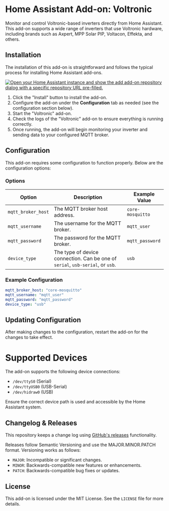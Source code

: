 # Home Assistant Add-on: Voltronic

Monitor and control Voltronic-based inverters directly from Home Assistant. This add-on supports a wide range of inverters that use Voltronic hardware, including brands such as Axpert, MPP Solar PIP, Voltacon, Effekta, and others.

## Installation

The installation of this add-on is straightforward and follows the typical process for installing Home Assistant add-ons.

[![Open your Home Assistant instance and show the add add-on repository dialog with a specific repository URL pre-filled.](https://my.home-assistant.io/badges/supervisor_add_addon_repository.svg)](https://my.home-assistant.io/redirect/supervisor_add_addon_repository/?repository_url=https%3A%2F%2Fgithub.com%2FGitGab19%2Faddon-voltronic-inverters)

1. Click the "Install" button to install the add-on.
2. Configure the add-on under the **Configuration** tab as needed (see the configuration section below).
3. Start the "Voltronic" add-on.
4. Check the logs of the "Voltronic" add-on to ensure everything is running correctly.
5. Once running, the add-on will begin monitoring your inverter and sending data to your configured MQTT broker.

## Configuration

This add-on requires some configuration to function properly. Below are the configuration options:

### Options

| Option             | Description                                   | Example Value   |
|--------------------|-----------------------------------------------|-----------------|
| `mqtt_broker_host` | The MQTT broker host address.                | `core-mosquitto`|
| `mqtt_username`    | The username for the MQTT broker.            | `mqtt_user`     |
| `mqtt_password`    | The password for the MQTT broker.            | `mqtt_password` |
| `device_type`      | The type of device connection. Can be one of `serial`, `usb-serial`, or `usb`. | `usb`           |

### Example Configuration
```yaml
mqtt_broker_host: "core-mosquitto"
mqtt_username: "mqtt_user"
mqtt_password: "mqtt_password"
device_type: "usb"
```

## Updating Configuration

After making changes to the configuration, restart the add-on for the changes to take effect.

# Supported Devices

The add-on supports the following device connections:
- `/dev/ttyS0` (Serial)
- `/dev/ttyUSB0` (USB-Serial)
- `/dev/hidraw0` (USB)

Ensure the correct device path is used and accessible by the Home Assistant system.

## Changelog & Releases

This repository keeps a change log using [GitHub's releases](https://github.com/GitGab19/addon-voltronic-inverters/releases) functionality.

Releases follow Semantic Versioning and use the MAJOR.MINOR.PATCH format. Versioning works as follows:
- `MAJOR`: Incompatible or significant changes.
- `MINOR`: Backwards-compatible new features or enhancements.
- `PATCH`: Backwards-compatible bug fixes or updates.

## License

This add-on is licensed under the MIT License. See the `LICENSE` file for more details.